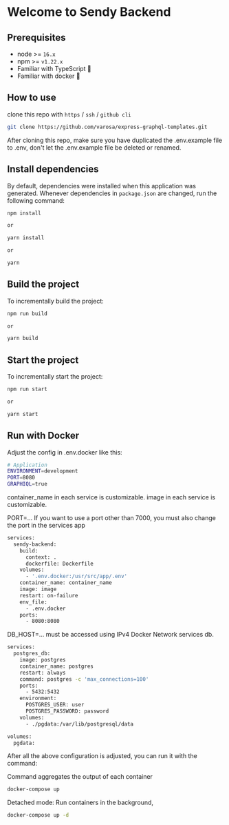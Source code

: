 # Welcome to Sendy Backend

## Prerequisites

- node >= `16.x`
- npm >= `v1.22.x`
- Familiar with TypeScript 💪
- Familiar with docker 💪


## How to use

clone this repo with `https` / `ssh` / `github cli`

```sh
git clone https://github.com/varosa/express-graphql-templates.git
```

After cloning this repo, make sure you have duplicated the .env.example file to .env, don't let the .env.example file be deleted or renamed.

## Install dependencies

By default, dependencies were installed when this application was generated.
Whenever dependencies in `package.json` are changed, run the following command:

```sh
npm install

or

yarn install

or

yarn
```

## Build the project

To incrementally build the project:

```sh
npm run build

or

yarn build
```

## Start the project

To incrementally start the project:

```sh
npm run start

or

yarn start
```

## Run with Docker
Adjust the config in .env.docker like this:

```sh
# Application
ENVIRONMENT=development
PORT=8080
GRAPHIQL=true
```

container_name in each service is customizable.
image in each service is customizable.

PORT=... If you want to use a port other than 7000, you must also change the port in the services app

```sh
services:
  sendy-backend:
    build:
      context: .
      dockerfile: Dockerfile
    volumes:
      - '.env.docker:/usr/src/app/.env'
    container_name: container_name
    image: image
    restart: on-failure
    env_file:
      - .env.docker
    ports:
      - 8080:8080
```

DB_HOST=... must be accessed using IPv4 Docker Network services db.

```sh
services:
  postgres_db:
    image: postgres
    container_name: postgres
    restart: always
    command: postgres -c 'max_connections=100'
    ports:
      - 5432:5432
    environment:
      POSTGRES_USER: user
      POSTGRES_PASSWORD: password
    volumes:
      - ./pgdata:/var/lib/postgresql/data

volumes:
  pgdata:
```

After all the above configuration is adjusted, you can run it with the command:

Command aggregates the output of each container
```sh
docker-compose up
```
Detached mode: Run containers in the background,
```sh
docker-compose up -d
```
